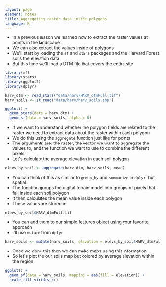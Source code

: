 ```yaml
---
layout: page
element: notes
title: Aggregating raster data inside polygons
language: R
--- 
```


* In a previous lesson we learned how to extract the raster values at points in the landscape
* We can also extract the values inside of polygons
* We'll start by loading the `sf` and `stars` packages and the Harvard Forest soils the elevation data
* But this time we'll load a DTM file that covers the entire site

```r
library(sf)
library(stars)
library(ggplot2)
library(dplyr)

harv_dtm <- read_stars("data/harv/HARV_dtmFull.tif")
harv_soils <- st_read("data/harv/harv_soils.shp")

ggplot() +
  geom_stars(data = harv_dtm) +
  geom_sf(data = harv_soils, alpha = 0)
```

* If we want to understand whether the polygon fields are related to the raster we need to extract data about the raster within each polygon
* We do this using the `aggregate` function just like for points
* The arguments are: the raster, the vector we want to aggregate the values to, and the function we want to use to combine the different pixels
* Let's calculate the average elevation in each soil polygon

```r
elevs_by_soil <- aggregate(harv_dtm, harv_soils, mean)
```

* You can think of this as similar to `group_by` and `summarize` in `dplyr`, but spatial
* The function groups the digital terrain model into groups of pixels that fall inside each soil polygon
* It then calculates the mean value inside each polygon
* These values are stored in

```r
elevs_by_soil$HARV_dtmFull.tif
```

* You can add them to our simple features object using your favorite approach
* I'll use `mutate` from `dplyr`

```r
harv_soils <- mutate(harv_soils, elevation = elevs_by_soil$HARV_dtmFull.tif)
```

* Once we done this then we can make maps using this information
* So let's plot the our soils map but colored by average elevation within the region

```r
ggplot() +
  geom_sf(data = harv_soils, mapping = aes(fill = elevation)) +
  scale_fill_viridis_c()
```
